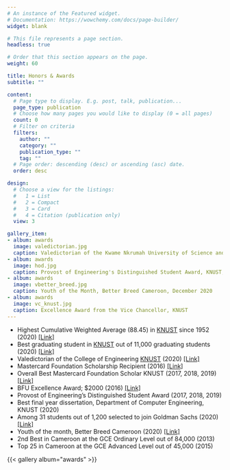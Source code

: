 ```yaml
---
# An instance of the Featured widget.
# Documentation: https://wowchemy.com/docs/page-builder/
widget: blank

# This file represents a page section.
headless: true

# Order that this section appears on the page.
weight: 60

title: Honors & Awards
subtitle: ""

content:
  # Page type to display. E.g. post, talk, publication...
  page_type: publication
  # Choose how many pages you would like to display (0 = all pages)
  count: 0
  # Filter on criteria
  filters:
    author: ""
    category: ""
    publication_type: ""
    tag: ""
  # Page order: descending (desc) or ascending (asc) date.
  order: desc

design:
  # Choose a view for the listings:
  #   1 = List
  #   2 = Compact
  #   3 = Card
  #   4 = Citation (publication only)
  view: 3

gallery_item:
- album: awards
  image: valedictorian.jpg
  caption: Valedictorian of the Kwame Nkrumah University of Science and Technology 2020
- album: awards
  image: hod.jpg
  caption: Provost of Engineering's Distinguished Student Award, KNUST, 2019
- album: awards
  image: vbetter_breed.jpg
  caption: Youth of the Month, Better Breed Cameroon, December 2020
- album: awards
  image: vc_knust.jpg
  caption: Excellence Award from the Vice Chancellor, KNUST
---
```


- Highest Cumulative Weighted Average (88.45) in [KNUST](https://www.knust.edu.gh/) since 1952 (2020) [[Link]](https://twitter.com/mcfspatknust/status/1307272053796622337)
- Best graduating student in [KNUST](https://www.knust.edu.gh/) out of 11,000 graduating students (2020) [[Link]](https://youtu.be/ruomzU77mvk?t=1973)
- Valedictorian of the College of Engineering  [KNUST](https://www.knust.edu.gh/) (2020) [[Link]](https://youtu.be/ruomzU77mvk?t=642)
- Mastercard Foundation Scholarship Recipient (2016) [[Link]](https://mastercardfdn.org/from-cameroon-to-ghana/)
- Overall Best Mastercard Foundation Scholar KNUST (2017, 2018, 2019) [[Link]](https://www.knust.edu.gh/news/news-items/mastercard-foundation-grants-full-scholarship-150-students-knust?fbclid=IwAR3n0j2sw9JUhN91_lwrUi2RVC3JTduevSVzw0ADH1tNQX7zwGv0zwwfOLU#:~:text=In%20the%20Academics%20category%3B%20Herman%20Nyuykonge%20Kumbong%20with%20a%20Cumulative%20Weighted%20Average%20(CWA)%20of%2088.42)
- BFU Excellence Award; $2000 (2016) [[Link]](https://grasslandern.wordpress.com/2016/02/05/four-benefit-from-bui-family-union-scholarship/#:~:text=Formerly%20known%20as,thousand%20(FCFA%201%2C160%2C000).)
- Provost of Engineering’s Distinguished Student Award (2017, 2018, 2019)
- Best final year dissertation, Department of Computer Engineering, KNUST (2020)
- Among 31 students out of 1,200 selected to join Goldman Sachs (2020) [[Link]](https://www.goldmansachs.com/careers/blog/posts/ari-2021-industry-connect-event.html#:~:text=Received%C2%A01%2C200%20applications%20for%20the%202020%20program%3B%20accepted%20164%20participants%20from%2026%20schools%20across%20Nigeria%2C%20Ghana%2C%20and%20Kenya%20to%20the%20initiative%2C%20extended%20offers%20to%2031%20individuals%20for%20an%20internship%20in%20London%20and%20Hong%20Kong)
- Youth of the month, Better Breed Cameroon (2020) [[Link]](https://betterbreedcameroon.org/youth-of-the-month-kumbong-hermann/)
- 2nd Best in Cameroon at the GCE Ordinary Level out of 84,000 (2013) 
- Top 25 in Cameroon at the GCE Advanced Level out of 45,000 (2015)

{{< gallery album="awards" >}}
